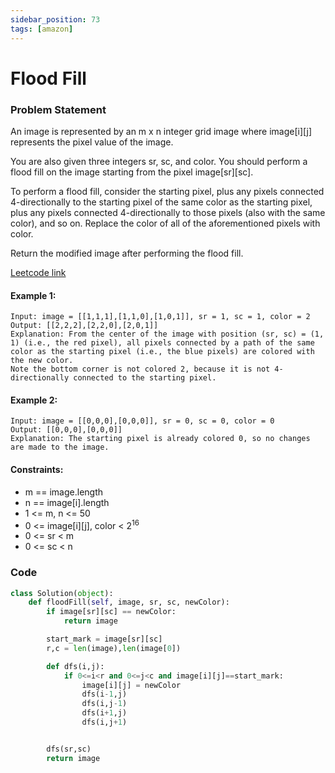 ```yaml
---
sidebar_position: 73
tags: [amazon]
---
```


# Flood Fill

### Problem Statement

An image is represented by an m x n integer grid image where image[i][j] represents the pixel value of the image.

You are also given three integers sr, sc, and color. You should perform a flood fill on the image starting from the pixel image[sr][sc].

To perform a flood fill, consider the starting pixel, plus any pixels connected 4-directionally to the starting pixel of the same color as the starting pixel, plus any pixels connected 4-directionally to those pixels (also with the same color), and so on. Replace the color of all of the aforementioned pixels with color.

Return the modified image after performing the flood fill.

[Leetcode link](https://leetcode.com/problems/flood-fill/)

#### Example 1:

```
Input: image = [[1,1,1],[1,1,0],[1,0,1]], sr = 1, sc = 1, color = 2
Output: [[2,2,2],[2,2,0],[2,0,1]]
Explanation: From the center of the image with position (sr, sc) = (1, 1) (i.e., the red pixel), all pixels connected by a path of the same color as the starting pixel (i.e., the blue pixels) are colored with the new color.
Note the bottom corner is not colored 2, because it is not 4-directionally connected to the starting pixel.
```

#### Example 2:

```
Input: image = [[0,0,0],[0,0,0]], sr = 0, sc = 0, color = 0
Output: [[0,0,0],[0,0,0]]
Explanation: The starting pixel is already colored 0, so no changes are made to the image.
```

#### Constraints:

- m == image.length
- n == image[i].length
- 1 <= m, n <= 50
- 0 <= image[i][j], color < 2<sup>16</sup>
- 0 <= sr < m
- 0 <= sc < n

### Code

```python title="Python Code"
class Solution(object):
    def floodFill(self, image, sr, sc, newColor):
        if image[sr][sc] == newColor:
            return image

        start_mark = image[sr][sc]
        r,c = len(image),len(image[0])

        def dfs(i,j):
            if 0<=i<r and 0<=j<c and image[i][j]==start_mark:
                image[i][j] = newColor
                dfs(i-1,j)
                dfs(i,j-1)
                dfs(i+1,j)
                dfs(i,j+1)


        dfs(sr,sc)
        return image

```
